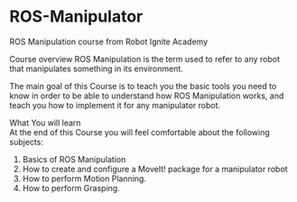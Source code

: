 # ROS-Manipulator
ROS Manipulation course from Robot Ignite Academy


Course overview
ROS Manipulation is the term used to refer to any robot that manipulates something in its environment.

The main goal of this Course is to teach you the basic tools you need to know in order to be able to understand how ROS Manipulation works, and teach you how to implement it for any manipulator robot.

What You will learn  
At the end of this Course you will feel comfortable about the following subjects:

1. Basics of ROS Manipulation
2. How to create and configure a MoveIt! package for a manipulator robot
3. How to perform Motion Planning.
4. How to perform Grasping.
